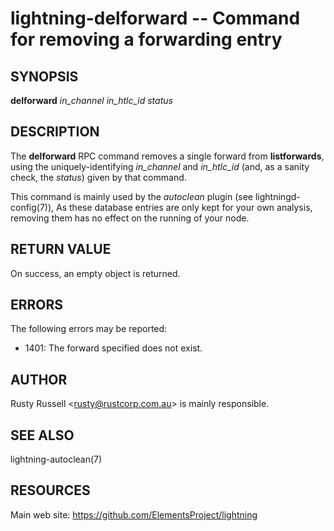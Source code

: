 lightning-delforward -- Command for removing a forwarding entry
===============================================================

SYNOPSIS
--------

**delforward** *in\_channel* *in\_htlc\_id* *status*

DESCRIPTION
-----------

The **delforward** RPC command removes a single forward from **listforwards**,
using the uniquely-identifying *in\_channel* and *in\_htlc\_id* (and, as a sanity
check, the *status*) given by that command.

This command is mainly used by the *autoclean* plugin (see lightningd-config(7)),
As these database entries are only kept for your own analysis, removing them
has no effect on the running of your node.

RETURN VALUE
------------

[comment]: # (GENERATE-FROM-SCHEMA-START)
On success, an empty object is returned.

[comment]: # (GENERATE-FROM-SCHEMA-END)

ERRORS
------

The following errors may be reported:

- 1401: The forward specified does not exist.

AUTHOR
------

Rusty Russell <<rusty@rustcorp.com.au>> is mainly responsible.

SEE ALSO
--------

lightning-autoclean(7)

RESOURCES
---------

Main web site: <https://github.com/ElementsProject/lightning>

[comment]: # ( SHA256STAMP:3faddc7dd03a73725f4a3e7249c7a417a11c6ac31f8666a9df2a8e5ebcfe2875)
